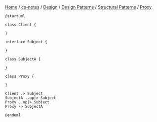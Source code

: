 [Home](https://mengxianbin.github.io) /
[cs-notes](https://mengxianbin.github.io/cs-notes/content) /
[Design](https://mengxianbin.github.io/cs-notes/content/Design) /
[Design Patterns](https://mengxianbin.github.io/cs-notes/content/Design/Design%20Patterns) /
[Structural Patterns](https://mengxianbin.github.io/cs-notes/content/Design/Design%20Patterns/Structural%20Patterns) /
[Proxy](https://mengxianbin.github.io/cs-notes/content/Design/Design%20Patterns/Structural%20Patterns/Proxy)

```puml
@startuml

class Client {

}

interface Subject {

}

class SubjectA {

}

class Proxy {

}

Client .> Subject
SubjectA ..up|> Subject
Proxy ..up|> Subject
Proxy -> SubjectA

@enduml
```
